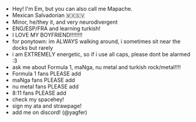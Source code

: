 - Hey! I'm Em, but you can also call me Mapache.
- Mexican Salvadorian 🇲🇽🇸🇻
- Minor, he/they it, and very neurodivergent
- ENG/ESP/FRA and learning turkish!
- I LOVE MY BOYFRIEND!!!!!!!!
- for ponytown: im ALWAYS walking around, i sometimes sit near the docks but rarely
- i am EXTREMELY energetic, so if i use all caps, please dont be alarmed :3
- ask me about Formula 1, maNga, nu metal and turkish rock/metal!!!!
- Formula  1 fans PLEASE add
- maNga fans PLEASE add
- nu metal fans PLEASE add
- 8:11 fans PLEASE add
- check my spacehey!
- sign my ata and strawpage!
- add me on discord! (@yagfer)
